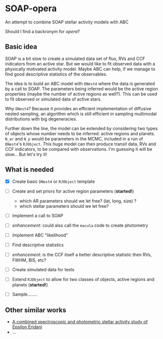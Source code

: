 # SOAP-opera

An attempt to combine SOAP stellar activity models with ABC

Should I find a backronym for *opera*?

## Basic idea

SOAP is a bit slow to create a simulated data set of flux, RVs and CCF indicators from an active star.
But we would like to fit observed data with a physically motivated activity model. Maybe ABC can help, if we manage to find good descriptive statistics of the observables.

The idea is to build an ABC model with `DNest4` where the data is generated by a call to SOAP. The parameters being inferred would be the active region properties (maybe the number of active regions as well?). 
This can be used to fit observed or simulated data of active stars.

Why `DNest4`? Because it provides an efficient implementation of diffusive nested sampling, an algorithm which is still efficient in sampling multimodal distributions with big degeneracies.


Further down the line, the model can be extended by considering two types of objects whose number needs to be inferred: active regions and planets. `N_ar` and `N_p` would be parameters in the MCMC, included in a run of `DNest4`'s `RJObject`. 
This huge model can then produce transit data, RVs and CCF indicators, to be compared with observations.
I'm guessing it will be slow... But let's try it!

## What is needed

- [x] Create basic `DNest4` or `RJObject` template
- [ ] Create and set priors for active region parameters (**started!**)
  - which AR parameters should we let free? (lat, long, size) ?
  - which stellar parameters should we let free?
- [ ] Implement a call to SOAP
- [ ] *enhancement:* could also call the `macula` code to create photometry
- [ ] Implement ABC "likelihood"
- [ ] Find descriptive statistics
- [ ] *enhancement:* is the CCF itself a better descriptive statistic then RVs, FWHM, BIS, etc?
- [ ] Create simulated data for tests
- [ ] Extend `RJObject` to allow for two classes of objects, active regions and planets (**started!**)
- [ ] Sample........


## Other similar works

 - [A combined spectroscopic and photometric stellar activity study of Epsilon Eridani](http://arxiv.org/abs/1606.08553v1)
 - ...

